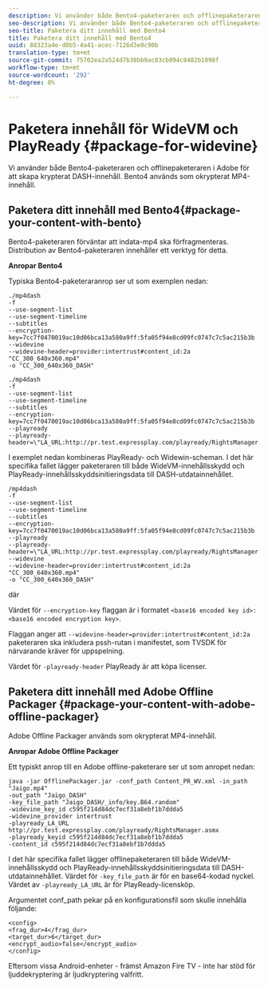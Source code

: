 ```yaml
---
description: Vi använder både Bento4-paketeraren och offlinepaketeraren i Adobe för att skapa krypterat DASH-innehåll. Bento4 används som okrypterat MP4-innehåll.
seo-description: Vi använder både Bento4-paketeraren och offlinepaketeraren i Adobe för att skapa krypterat DASH-innehåll. Bento4 används som okrypterat MP4-innehåll.
seo-title: Paketera ditt innehåll med Bento4
title: Paketera ditt innehåll med Bento4
uuid: 88323a4e-d0b5-4a41-acec-7126d3e0c90b
translation-type: tm+mt
source-git-commit: 75702ea2a524d7b38bb9ac83cb094c8482b1098f
workflow-type: tm+mt
source-wordcount: '292'
ht-degree: 0%

---
```



# Paketera innehåll för WideVM och PlayReady {#package-for-widevine}

Vi använder både Bento4-paketeraren och offlinepaketeraren i Adobe för att skapa krypterat DASH-innehåll. Bento4 används som okrypterat MP4-innehåll.

## Paketera ditt innehåll med Bento4{#package-your-content-with-bento}

Bento4-paketeraren förväntar att indata-mp4 ska förfragmenteras. Distribution av Bento4-paketeraren innehåller ett verktyg för detta.

**Anropar Bento4**

Typiska Bento4-paketeraranrop ser ut som exemplen nedan:

```
./mp4dash
-f
--use-segment-list
--use-segment-timeline
--subtitles
--encryption-key=7cc7f0470019ac10d06bca13a580a9ff:5fa05f94e8cd09fc0747c7c5ac215b3b
--widevine
--widevine-header=provider:intertrust#content_id:2a "CC_300_640x360.mp4"
-o "CC_300_640x360_DASH"
```

```
./mp4dash
-f
--use-segment-list
--use-segment-timeline
--subtitles
--encryption-key=7cc7f0470019ac10d06bca13a580a9ff:5fa05f94e8cd09fc0747c7c5ac215b3b
--playready
--playready-header=\"LA_URL:http://pr.test.expressplay.com/playready/RightsManager.asmx\"
```

I exemplet nedan kombineras PlayReady- och Widewin-scheman. I det här specifika fallet lägger paketeraren till både WideVM-innehållsskydd och PlayReady-innehållsskyddsinitieringsdata till DASH-utdatainnehållet.

```
/mp4dash
-f
--use-segment-list
--use-segment-timeline
--subtitles
--encryption-key=7cc7f0470019ac10d06bca13a580a9ff:5fa05f94e8cd09fc0747c7c5ac215b3b
--playready
--playready-header=\"LA_URL:http://pr.test.expressplay.com/playready/RightsManager.asmx\"
--widevine
--widevine-header=provider:intertrust#content_id:2a "CC_300_640x360.mp4"
-o "CC_300_640x360_DASH"
```

där

Värdet för `--encryption-key` flaggan är i formatet `<base16 encoded key id>:<base16 encoded encryption key>`.

Flaggan anger att `--widevine-header=provider:intertrust#content_id:2a` paketeraren ska inkludera pssh-rutan i manifestet, som TVSDK för närvarande kräver för uppspelning.

Värdet för `-playready-header` PlayReady är att köpa licenser.

## Paketera ditt innehåll med Adobe Offline Packager {#package-your-content-with-adobe-offline-packager}

Adobe Offline Packager används som okrypterat MP4-innehåll.

**Anropar Adobe Offline Packager**

Ett typiskt anrop till en Adobe offline-paketerare ser ut som anropet nedan:

```
java -jar OfflinePackager.jar -conf_path Content_PR_WV.xml -in_path "Jaigo.mp4"
-out_path "Jaigo_DASH"
-key_file_path "Jaigo_DASH/_info/key.B64.random"
-widevine_key_id c595f214d84dc7ecf31a8ebf1b7ddda5
-widevine_provider intertrust
-playready_LA_URL
http://pr.test.expressplay.com/playready/RightsManager.asmx
-playready_keyid c595f214d84dc7ecf31a8ebf1b7ddda5
-content_id c595f214d84dc7ecf31a8ebf1b7ddda5
```

I det här specifika fallet lägger offlinepaketeraren till både WideVM-innehållsskydd och PlayReady-innehållsskyddsinitieringsdata till DASH-utdatainnehållet. Värdet för `-key_file_path` är för en base64-kodad nyckel. Värdet av `-playready_LA_URL` är för PlayReady-licensköp.

Argumentet conf_path pekar på en konfigurationsfil som skulle innehålla följande:

```
<config>
<frag_dur>4</frag_dur>
<target_dur>6</target_dur>
<encrypt_audio>false</encrypt_audio>
</config>
```

Eftersom vissa Android-enheter - främst Amazon Fire TV - inte har stöd för ljuddekryptering är ljudkryptering valfritt.
